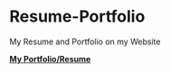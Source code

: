 # Resume-Portfolio
My Resume and Portfolio on my Website

<p><a href="https://TechWriterLisa.com/">
    <b>My Portfolio/Resume</b></p>